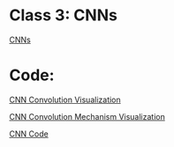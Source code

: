 # Class 3: CNNs

[CNNs](CNNs.pdf)

# Code:

[CNN Convolution Visualization](../src/2.%20CNNs/ConvolutionFunctionVisualizer.ipynb)

[CNN Convolution Mechanism Visualization](../src/2.%20CNNs/ConvolutionVisualization2.ipynb)

[CNN Code](../src/2.%20CNNs/CNN.ipynb)


